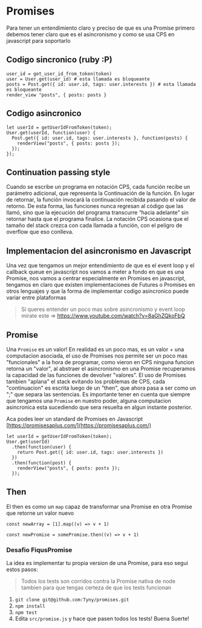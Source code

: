 # Promises

Para tener un entendimiento claro y preciso de que es una Promise primero debemos tener claro que es el asincronismo y como
se usa CPS en javascript para soportarlo

## Codigo sincronico (ruby :P)

````
user_id = get_user_id_from_token(token)
user = User.get(user_id) # esta llamada es bloqueante
posts = Post.get({ id: user.id, tags: user.interests }) # esta llamada es bloqueante
render_view "posts", { posts: posts }
````

## Codigo asincronico

````
let userId = getUserIdFromToken(token);
User.get(userId, function(user) {
  Post.get({ id: user.id, tags: user.interests }, function(posts) {
    renderView("posts", { posts: posts });
  });
});
````

## Continuation passing style

Cuando se escribe un programa en notación CPS, cada función recibe un parámetro adicional, que representa la Continuación de la función. En lugar de retornar, la función invocará la continuación recibida pasando el valor de retorno. De esta forma, las funciones nunca regresan al código que las llamó, sino que la ejecución del programa transcurre “hacia adelante” sin retornar hasta que el programa finalice.
La notación CPS ocasiona que el tamaño del stack crezca con cada llamada a función, con el peligro de overflow que eso conlleva.


## Implementacion del asincronismo en Javascript

Una vez que tengamos un mejor entendimiento de que es el event loop y el callback queue en javascript nos vamos a meter a fondo en que es una Promise, nos vamos a centrar especialmente en Promises en javascript, tengamos en claro que existen implementaciones de Futures o Promises en otros lenguajes y que la forma de implementar codigo asincronico puede variar entre plataformas

> Si queres entender un poco mas sobre asincronismo y event loop mirate este => https://www.youtube.com/watch?v=8aGhZQkoFbQ

## Promise
Una `Promise` es un valor! En realidad es un poco mas, es un valor + una computacion asociada, el uso de Promises nos permite ser un poco mas "funcionales" a la hora de programar, como vieron en CPS ninguna funcion retorna un "valor", al abstraer el asincronismo en una Promise recuperamos la capacidad de las funciones de devolver "valores".
El uso de Promises tambien "aplana" el stack evitando los problemas de CPS, cada "continuacion" es escrita luego de un "then", que ahora pasa a ser como un ";" que separa las sentencias.
Es importante tener en cuenta que siempre que tengamos una `Promise` en nuestro poder, alguna computacion asincronica esta sucediendo que sera resuelta en algun instante posterior.

Aca podes leer un standard de Promises en Javascript [https://promisesaplus.com/](https://promisesaplus.com/)

````
let userId = getUserIdFromToken(token);
User.get(userId)
  .then(function(user) {
    return Post.get({ id: user.id, tags: user.interests })
  })
  .then(function(post) {
    renderView("posts", { posts: posts });
  });
````

## Then
El then es como un `map` capaz de transformar una Promise en otra Promise que retorne un valor nuevo

`const newArray = [1].map((v) => v + 1)`

`const newPromise = somePromise.then((v) => v + 1)`

### Desafio FiqusPromise

La idea es implementar tu propia version de una Promise, para eso segui estos pasos:

> Todos los tests son corridos contra la Promise nativa de node tambien para que tengas certeza de que los tests funcionan

1. `git clone git@github.com:Tyny/promises.git`
2. `npm install`
3. `npm test`
4. Edita `src/promise.js` y hace que pasen todos los tests! Buena Suerte!
